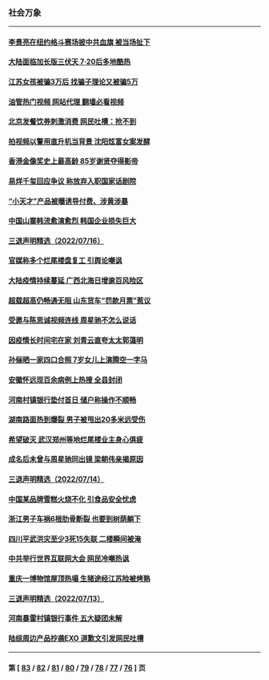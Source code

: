 ### 社会万象
---
#### [李景亮在纽约格斗赛场披中共血旗 被当场扯下](../../pages/ncid282/n13783725.md?07190445) 
#### [大陆面临加长版三伏天 7·20后多地酷热](../../pages/ncid282/n13783638.md?07190445) 
#### [江苏女孩被骗3万后 找骗子理论又被骗5万](../../pages/ncid282/n13783623.md?07190445) 
#### [油管热门视频 网站代理 翻墙必看视频](http://209.222.30.114:81/youtube.html?07190445)
#### [北京发餐饮券刺激消费 网民吐槽：抢不到](../../pages/ncid282/n13783528.md?07190445) 
#### [拍视频以警用直升机当背景 沈阳炫富女案发酵](../../pages/ncid282/n13783494.md?07190445) 
#### [香港金像奖史上最高龄 85岁谢贤夺得影帝](../../pages/ncid282/n13783054.md?07190445) 
#### [易烊千玺回应争议 称放弃入职国家话剧院](../../pages/ncid282/n13782646.md?07190445) 
#### [“小天才”产品被曝诱导付费、涉黄涉暴](../../pages/ncid282/n13782629.md?07190445) 
#### [中国山寨韩流愈演愈烈 韩国企业损失巨大](../../pages/ncid282/n13782577.md?07190445) 
#### [三退声明精选（2022/07/16）](../../pages/ncid282/n13782492.md?07190445) 
#### [官媒称多个烂尾楼盘复工 引舆论嘲讽](../../pages/ncid282/n13782365.md?07190445) 
#### [大陆疫情持续蔓延 广西北海日增逾百风险区](../../pages/ncid282/n13782153.md?07190445) 
#### [超载超高仍畅通无阻 山东货车“罚款月票”惹议](../../pages/ncid282/n13782107.md?07190445) 
#### [受邀与陈思诚视频连线 周星驰不怎么说话](../../pages/ncid282/n13781904.md?07190445) 
#### [因疫情长时间宅在家 刘青云直夸太太郭蔼明](../../pages/ncid282/n13781880.md?07190445) 
#### [孙俪晒一家四口合照 7岁女儿上演腾空一字马](../../pages/ncid282/n13781856.md?07190445) 
#### [安徽怀远现百余病例上热搜 全县封闭](../../pages/ncid282/n13781512.md?07190445) 
#### [河南村镇银行垫付首日 储户称操作不顺畅](../../pages/ncid282/n13781540.md?07190445) 
#### [湖南路面热到爆裂 男子被甩出20多米远受伤](../../pages/ncid282/n13781453.md?07190445) 
#### [希望破灭 武汉郑州等地烂尾楼业主身心俱疲](../../pages/ncid282/n13781370.md?07190445) 
#### [成名后未曾与周星驰同出镜 梁朝伟亲揭原因](../../pages/ncid282/n13781025.md?07190445) 
#### [三退声明精选（2022/07/14）](../../pages/ncid282/n13781207.md?07190445) 
#### [中国某品牌雪糕火烧不化 引食品安全忧虑](../../pages/ncid282/n13781015.md?07190445) 
#### [浙江男子车祸6根肋骨断裂 也要到树荫躺下](../../pages/ncid282/n13780698.md?07190445) 
#### [四川平武洪灾至少3死15失联 二楼瞬间被淹](../../pages/ncid282/n13780649.md?07190445) 
#### [中共举行世界互联网大会 网民冷嘲热讽](../../pages/ncid282/n13780577.md?07190445) 
#### [重庆一博物馆屋顶热塌 生猪途经江苏险被烤熟](../../pages/ncid282/n13780456.md?07190445) 
#### [三退声明精选（2022/07/13）](../../pages/ncid282/n13780484.md?07190445) 
#### [河南暴雷村镇银行事件 五大疑团未解](../../pages/ncid282/n13779809.md?07190445) 
#### [陆综周边产品抄袭EXO 道歉文引发网民吐槽](../../pages/ncid282/n13779492.md?07190445) 

---
#### 第 [ [83](./83.md?07190445) / [82](./82.md?07190445) / [81](./81.md?07190445) / [80](./80.md?07190445) / [79](./79.md?07190445) / [78](./78.md?07190445) / [77](./77.md?07190445) / [76](./76.md?07190445) ] 页
